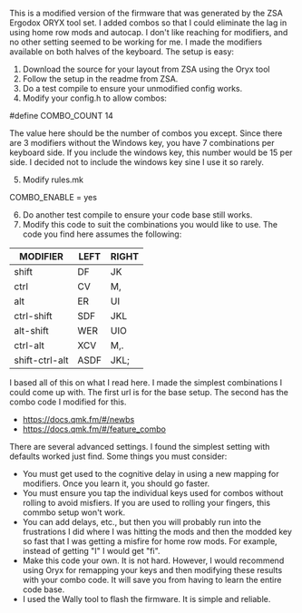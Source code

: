 This is a modified version of the firmware that was generated by the 
ZSA Ergodox ORYX tool set.  I added combos so that I could eliminate
the lag in using home row mods and autocap.  I don't like reaching for
modifiers, and no other setting seemed to be working for me.  I made 
the modifiers available on both halves of the keyboard.  The setup is 
easy:

1.  Download the source for your layout from ZSA using the Oryx tool
2.  Follow the setup in the readme from ZSA.
3.  Do a test compile to ensure your unmodified config works.
4.  Modify your config.h to allow combos:

#define COMBO_COUNT 14

The value here should be the number of combos you except.  Since there
are 3 modifiers without the Windows key, you have 7 combinations per
keyboard side.  If you include the windows key, this number would be 15
per side.  I decided not to include the windows key sine I use it so
rarely.  

5.  Modify rules.mk

COMBO_ENABLE = yes

6.  Do another test compile to ensure your code base still works.
7.  Modify this code to suit the combinations you would like to use. The
code you find here assumes the following:

|MODIFIER        |LEFT      |RIGHT  |
|----------------|----------|-------|
|shift           |DF        |JK     |
|ctrl            |CV        |M,     |
|alt             |ER        |UI     |
|ctrl-shift      |SDF       |JKL    |
|alt-shift       |WER       |UIO    |
|ctrl-alt        |XCV       |M,.    |
|shift-ctrl-alt  |ASDF      |JKL;   |

I based all of this on what I read here.  I made the simplest combinations I
could come up with.  The first url is for the base setup.  The second has the 
combo code I modified for this.

- https://docs.qmk.fm/#/newbs
- https://docs.qmk.fm/#/feature_combo

There are several advanced settings.  I found the simplest setting with defaults
worked just find.  Some things you must consider:

-  You must get used to the cognitive delay in using a new mapping for modifiers.  Once you learn it, you should
go faster.
-  You must ensure you tap the individual keys used for combos without rolling to avoid
   misfiers. If you are used to rolling your fingers, this commbo setup won't work.
-  You can add delays, etc., but then you will probably run into the frustrations I did
   where I was hitting the mods and then the modded key so fast that I was getting a misfire
   for home row mods.  For example, instead of getting "I" I would get "fi".
-  Make this code your own.  It is not hard.  However, I would recommend using Oryx for 
   remapping your keys and then modifying these results with your combo code.  It will save
   you from having to learn the entire code base.
-  I used the Wally tool to flash the firmware.  It is simple and reliable.
